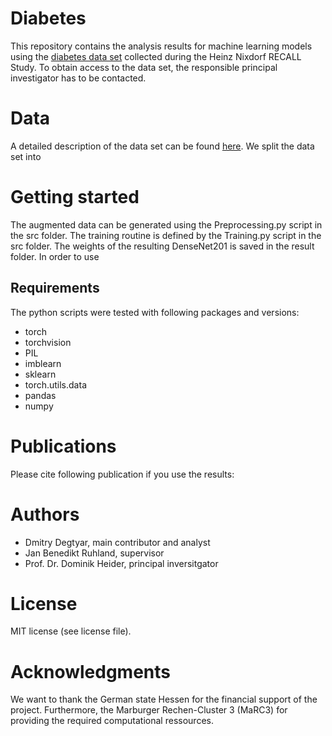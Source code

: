 # Diabetes
This repository contains the analysis results for machine learning models using the [diabetes data set](https://www.sciencedirect.com/science/article/pii/S0002870302000698) collected during the Heinz Nixdorf RECALL Study. To obtain access to the data set, the responsible principal investigator has to be contacted. 


# Data 
A detailed description of the data set can be found [here](https://www.sciencedirect.com/science/article/pii/S0933365719301083?via%3Dihub#bib0125). We split the data set into 

# Getting started
The augmented data can be generated using the Preprocessing.py script in the src folder. The training routine is defined by the Training.py script in the src folder. The weights of the resulting DenseNet201 is saved in the result folder. In order to use 


## Requirements
The python scripts were tested with following packages and versions: 

   * torch 
   * torchvision
   * PIL
   * imblearn
   * sklearn
   * torch.utils.data
   * pandas
   * numpy


# Publications
Please cite following publication if you use the results:


# Authors
   * Dmitry Degtyar, main contributor and analyst
   * Jan Benedikt Ruhland, supervisor
   * Prof. Dr. Dominik Heider, principal inversitgator


# License
MIT license (see license file). 


# Acknowledgments
We want to thank the German state Hessen for the financial support of the project. Furthermore, the  Marburger Rechen-Cluster 3 (MaRC3) for providing the required computational ressources. 
